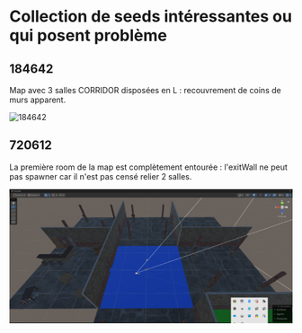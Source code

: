 # Collection de seeds intéressantes ou qui posent problème

## 184642

Map avec 3 salles CORRIDOR disposées en L : recouvrement de coins de murs apparent.

![184642](pics/seed_184642.png)

## 720612

La première room de la map est complètement entourée : l'exitWall ne peut pas spawner car il n'est pas censé relier 2 salles.

![720612](pics/seed_720612.png)